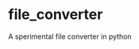 # file_converter

<!--
#groups

#languages
Python

#frames and libs

-->

A sperimental file converter in python
